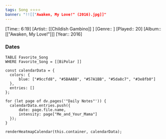 ```yaml
---
tags: Song ⭐⭐⭐⭐
banner: "!![["Awaken, My Love!" (2016).jpg]]"
---
```

[Time:: 6:19]
[Artist:: [[Childish Gambino]] ]
[Genre:: ]
[Played:: 20]
[Album:: [["Awaken, My Love!"]]]
[Year:: 2016]
### Dates
````dataview
TABLE Favorite_Song
WHERE Favorite_Song = [[BiPolar ]]
````

  ```dataviewjs
const calendarData = { 
	colors: { 
		blue: ["#9ccfd8", "#5BAAB8", "#57A1BB", "#5da8c7", "#3e8fb0"] 
	}, 
	entries: [] 
}; 

for (let page of dv.pages('"Daily Notes"')) { 
	calendarData.entries.push({ 
		date: page.file.name, 
		intensity: page["Me_and_Your_Mama"]
	}); 
} 

renderHeatmapCalendar(this.container, calendarData);
```
